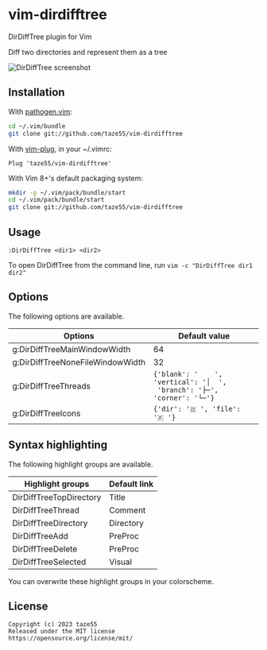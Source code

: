 # vim-dirdifftree

DirDiffTree plugin for Vim

Diff two directories and represent them as a tree

![DirDiffTree screenshot](./image/screenshot.png)

## Installation

With [pathogen.vim](https://github.com/tpope/vim-pathogen):

```sh
cd ~/.vim/bundle
git clone git://github.com/taze55/vim-dirdifftree
```

With [vim-plug](https://github.com/junegunn/vim-plug), in your ~/.vimrc:

```vim
Plug 'taze55/vim-dirdifftree'
```

With Vim 8+'s default packaging system:

```sh
mkdir -p ~/.vim/pack/bundle/start
cd ~/.vim/pack/bundle/start
git clone git://github.com/taze55/vim-dirdifftree
```

## Usage

```vim
:DirDiffTree <dir1> <dir2>
```

To open DirDiffTree from the command line, run `vim -c "DirDiffTree dir1 dir2"`

## Options

The following options are available.

| Options                          | Default value                                                                  |
| -------------------------------- | ------------------------------------------------------------------------------ |
| g:DirDiffTreeMainWindowWidth     | 64                                                                             |
| g:DirDiffTreeNoneFileWindowWidth | 32                                                                             |
| g:DirDiffTreeThreads             | `{'blank': '    ', 'vertical': '│  ',`<br />` 'branch': '├─', 'corner': '└─'}` |
| g:DirDiffTreeIcons               | `{'dir': '🇩 ', 'file': '🇫 '}`                                                |

## Syntax highlighting

The following highlight groups are available.

| Highlight groups        | Default link |
| ----------------------- | ------------ |
| DirDiffTreeTopDirectory | Title        |
| DirDiffTreeThread       | Comment      |
| DirDiffTreeDirectory    | Directory    |
| DirDiffTreeAdd          | PreProc      |
| DirDiffTreeDelete       | PreProc      |
| DirDiffTreeSelected     | Visual       |

You can overwrite these highlight groups in your colorscheme.

## License

```
Copyright (c) 2023 taze55
Released under the MIT license
https://opensource.org/license/mit/
```
